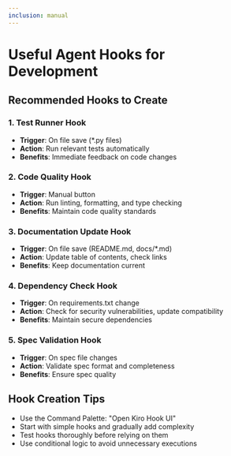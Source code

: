 ```yaml
---
inclusion: manual
---
```


# Useful Agent Hooks for Development

## Recommended Hooks to Create

### 1. **Test Runner Hook**
- **Trigger**: On file save (*.py files)
- **Action**: Run relevant tests automatically
- **Benefits**: Immediate feedback on code changes

### 2. **Code Quality Hook** 
- **Trigger**: Manual button
- **Action**: Run linting, formatting, and type checking
- **Benefits**: Maintain code quality standards

### 3. **Documentation Update Hook**
- **Trigger**: On file save (README.md, docs/*.md)
- **Action**: Update table of contents, check links
- **Benefits**: Keep documentation current

### 4. **Dependency Check Hook**
- **Trigger**: On requirements.txt change
- **Action**: Check for security vulnerabilities, update compatibility
- **Benefits**: Maintain secure dependencies

### 5. **Spec Validation Hook**
- **Trigger**: On spec file changes
- **Action**: Validate spec format and completeness
- **Benefits**: Ensure spec quality

## Hook Creation Tips
- Use the Command Palette: "Open Kiro Hook UI"
- Start with simple hooks and gradually add complexity
- Test hooks thoroughly before relying on them
- Use conditional logic to avoid unnecessary executions